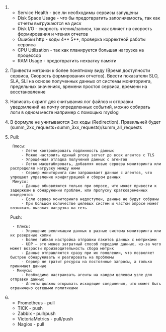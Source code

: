 1.
	- Service Health - все ли необходимы сервисы запущены
	- Disk Space Usage - что бы предотвратить заполняемость, так как отчеты выгружаются на диск
	- Disk I/O - скорость чтения/записи, так как влияет на скорость формирования и чтения отчетов
	- Ошибки http - коды 4** 5**, проверка корректной работы сервиса
	- CPU Utilization - так как планируется большая нагрузка на процессор
	- RAM Usage - предотвратить нехватку памяти

2. Привести метрики к более понятному виду (Время доступности сервиса, Скорость формирования отчетов). Ввести показатели SLO, SLA, SLI на основе полученных данных от системы мониторинга, предельных значениях, времени простоя сервиса, времени на восстановление

3. Написать скрипт для считывания лог файлов и отправки уведомлений на почту определенных событий, можно собирать логи в одном месте например с помощью rsyslog

4. В формуле не учитываются 3хх коды (Redirection). Правильней будет (summ_2xx_requests+summ_3xx_requests)/summ_all_requests

5. 
	Pull:

		Плюсы:
			- Легче контролировать подлинность данных
			- Можно настроить единый proxy server до всех агентов с TLS
			- Упрощённая отладка получения данных с агентов
			- Легко масштабировать, добавляя новые серверы мониторинга или распределяя нагрузку между ними
			- Сервер мониторинга сам запрашивает данные с агентов, что упрощает управление конфигурацией и сбором данных
		Минусы:
			- Данные обновляются только при опросе, что может привести к задержкам в обнаружении проблем, или пропуску кратковременных инцедентов
			- Если сервер мониторинга недоступен, данные не будут собраны
			- При большом количестве целевых систем и частом опросе может возникать высокая нагрузка на сеть

	Push:

		- Плюсы:
			- Упрощение репликации данных в разные системы мониторинга или их резервные копии
			- Более гибкая настройка отправки пакетов данных с метриками
			- UDP — это менее затратный способ передачи данных, из-за чего может возрасти производительность сбора метрик
			- Данные отправляются сразу при их появлении, что позволяет быстрее обнаруживать и реагировать на проблемы
			- Сервер не тратит ресурсы на постоянные запросы, а только принимает данные
		- Минусы:
			- Необходимо настраивать агенты на каждом целевом узле для отправки данных
			- Агенты должны открывать исходящие соединения, что может быть ограничено сетевыми политиками

7. 
	- Prometheus	- pull
	- TICK		- push
	- Zabbix		- pull/push
	- VictoriaMetrics	- pull/push
	- Nagios		- pull

